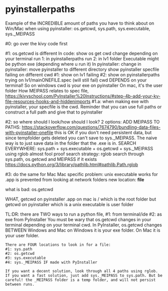 # pyinstallerpaths
Example of the INCREDIBLE amount of paths you have to think about on Win/Mac when using pyinstaller: os.getcwd, sys.path, sys.executable, sys._MEIPASS

#0: go over the kivy code first

#1: os.getcwd is different
	In code: show os get cwd change depending on your terminal
        run 1: in pyinstallerpaths
        run 2: in lv1 folder
	Executable might be python exe (depending where u run it)
	In pyinstaller: 
		change in pyinstaller: move pyinstaller to different directory
		show pyinstaller specfile failing on different cwd
			#1: show on lv1 failing
			#2: show on pyinstallerpaths trying on lv1/mainONEFILE.spec (will still fail)
		cwd DEPENDS on your terminal!
		So on windows cwd is your exe on pyinstaller
		On mac, it's the user folder
		How MEIPASS relates to spec file, https://kivyschool.com/PyInstaller%20Instructions/#step-4b-add-your-kv-file-resources-hooks-and-hiddenimports
#1.a: when making exe with pyinstaller, your specfile is the cwd. Reminder that you can use full paths or construct a full path and give that to pyinstaller 
   
#2: so where should I look/how should I look?
2 options:
	ADD MEIPASS TO PATHS:
		https://stackoverflow.com/questions/7674790/bundling-data-files-with-pyinstaller-onefile
		this is OK if you don't need persistent data, but since tempfolder gets deleted you can't save to sys._MEIPASS. The naive way is to just save data in the folder that the .exe is in.
	SEARCH EVERYWHERE:
	sys.path + sys.executable + os.getcwd + sys._MEIPASS using rglob
		almost fool proof search strategy: 
		rglob search through sys.path, os.getcwd and MEIPASS if it exists
		https://docs.python.org/3/library/pathlib.html#pathlib.Path.rglob

#3: do the same for Mac
Mac specific problem: unix executable works for .app is prevented from looking at network folders
new location: __file__

what is bad: os.getcwd


WHAT, getcwd on pyinstaller .app on mac is / which is the root folder
but getcwd on pyinstaller which is a unix executable is user folder

TL:DR:
	there are TWO ways to run a python file, 
	#1: from terminal/ide
	#2: as exe from PyInstaller
	You must be wary that os.getcwd changes in your terminal depending on your terminal cwd. In PyInstaller, os.getcwd changes BETWEEN Windows and Mac
	on Windows it is your exe folder. On Mac it is your user folder.

	There are FOUR locations to look in for a file:
	#1: sys.path 
	#2: os.getcwd
	#3: sys.executable
	#4: sys._MEIPASS IF made with PyInstaller

	If you want a decent solution, look through all 4 paths using rglob. If you want a fast solution, just add sys._MEIPASS to sys.path. But be careful! the _MEIPASS folder is a temp folder, and will not persist between runs.
